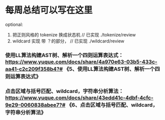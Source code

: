 # 每周总结可以写在这里

optional:
1. 把正则风格的 tokenize 换成状态机 // 已实现 ./tokenize/review
2. wildcard 实现 带 ？的部分，     // 已实现 ./wildcard/review


### 使用LL算法构建AST树、解析一个四则运算表达式： https://www.yuque.com/docs/share/4a970e63-03b5-433c-aa41-c2c209f358b4?# 《5、使用LL算法构建AST树、解析一个四则运算表达式》

### 点击区域与括号匹配、wildcard，字符串分析算法： https://www.yuque.com/docs/share/43edd41c-4dbf-4cfc-9e29-0060838abee7?# 《6、点击区域与括号匹配、wildcard，字符串分析算法》